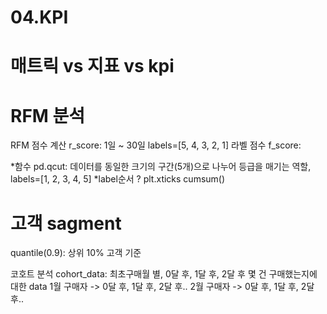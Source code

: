 # 04.KPI
# 매트릭 vs 지표 vs kpi

# RFM 분석
RFM 점수 계산
r_score: 1일 ~ 30일 labels=[5, 4, 3, 2, 1] 라벨 점수
f_score: 

*함수
pd.qcut: 데이터를 동일한 크기의 구간(5개)으로 나누어 등급을 매기는 역할, 
labels=[1, 2, 3, 4, 5] *label순서
? plt.xticks
cumsum()

# 고객 sagment
quantile(0.9): 상위 10% 고객 기준

코호트 분석
cohort_data: 최초구매월 별, 0달 후, 1달 후, 2달 후 몇 건 구매했는지에 대한 data
1월 구매자 -> 0달 후, 1달 후, 2달 후..
2월 구매자 -> 0달 후, 1달 후, 2달 후..



